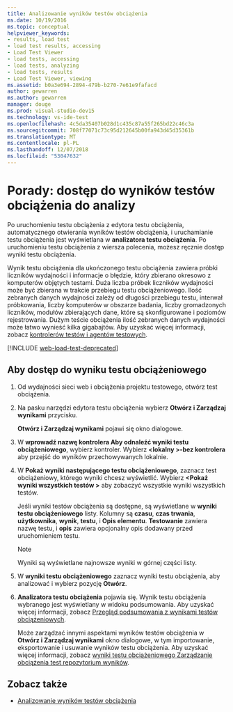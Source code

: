 ```yaml
---
title: Analizowanie wyników testów obciążenia
ms.date: 10/19/2016
ms.topic: conceptual
helpviewer_keywords:
- results, load test
- load test results, accessing
- Load Test Viewer
- load tests, accessing
- load tests, analyzing
- load tests, results
- Load Test Viewer, viewing
ms.assetid: b0a3e694-2894-479b-b270-7e61e9fafacd
author: gewarren
ms.author: gewarren
manager: douge
ms.prod: visual-studio-dev15
ms.technology: vs-ide-test
ms.openlocfilehash: 4c5da35407b028d1c435c87a55f265bd22c46c3a
ms.sourcegitcommit: 708f77071c73c95d212645b00fa943d45d35361b
ms.translationtype: MT
ms.contentlocale: pl-PL
ms.lasthandoff: 12/07/2018
ms.locfileid: "53047632"
---
```

# <a name="how-to-access-load-test-results-for-analysis"></a>Porady: dostęp do wyników testów obciążenia do analizy

Po uruchomieniu testu obciążenia z edytora testu obciążenia, automatycznego otwierania wyników testów obciążenia, i uruchamianie testu obciążenia jest wyświetlana w **analizatora testu obciążenia**. Po uruchomieniu testu obciążenia z wiersza polecenia, możesz ręcznie dostęp wyniki testu obciążenia.

Wynik testu obciążenia dla ukończonego testu obciążenia zawiera próbki liczników wydajności i informacje o błędzie, który zbierano okresowo z komputerów objętych testami. Duża liczba próbek liczników wydajności może być zbierana w trakcie przebiegu testu obciążeniowego. Ilość zebranych danych wydajności zależy od długości przebiegu testu, interwał próbkowania, liczby komputerów w obszarze badania, liczby gromadzonych liczników, modułów zbierających dane, które są skonfigurowane i poziomów rejestrowania. Dużym teście obciążenia ilość zebranych danych wydajności może łatwo wynieść kilka gigabajtów. Aby uzyskać więcej informacji, zobacz [kontrolerów testów i agentów testowych](configure-test-agents-and-controllers-for-load-tests.md).

[!INCLUDE [web-load-test-deprecated](includes/web-load-test-deprecated.md)]

## <a name="to-access-a-load-test-result"></a>Aby dostęp do wyniku testu obciążeniowego

1.  Od wydajności sieci web i obciążenia projektu testowego, otwórz test obciążenia.

2.  Na pasku narzędzi edytora testu obciążenia wybierz **Otwórz i Zarządzaj wynikami** przycisku.

     **Otwórz i Zarządzaj wynikami** pojawi się okno dialogowe.

3.  W **wprowadź nazwę kontrolera Aby odnaleźć wyniki testu obciążeniowego**, wybierz kontroler. Wybierz  **\<lokalny >-bez kontrolera** aby przejść do wyników przechowywanych lokalnie.

4.  W **Pokaż wyniki następującego testu obciążeniowego**, zaznacz test obciążeniowy, którego wyniki chcesz wyświetlić. Wybierz  **\<Pokaż wyniki wszystkich testów >** aby zobaczyć wszystkie wyniki wszystkich testów.

     Jeśli wyniki testów obciążenia są dostępne, są wyświetlane w **wyniki testu obciążeniowego** listy. Kolumny są **czasu**, **czas trwania**, **użytkownika**, **wynik**, **testu**, i  **Opis elementu**. **Testowanie** zawiera nazwę testu, i **opis** zawiera opcjonalny opis dodawany przed uruchomieniem testu.

    > [!NOTE]
    > Wyniki są wyświetlane najnowsze wyniki w górnej części listy.

5.  W **wyniki testu obciążeniowego** zaznacz wyniki testu obciążenia, aby analizować i wybierz pozycję **Otwórz**.

6.  **Analizatora testu obciążenia** pojawia się. Wynik testu obciążenia wybranego jest wyświetlany w widoku podsumowania. Aby uzyskać więcej informacji, zobacz [Przegląd podsumowania z wynikami testów obciążeniowych](../test/load-test-results-summary-overview.md).

     Może zarządzać innymi aspektami wyników testów obciążenia w **Otwórz i Zarządzaj wynikami** okno dialogowe, w tym importowanie, eksportowanie i usuwanie wyników testu obciążenia. Aby uzyskać więcej informacji, zobacz [wyniki testu obciążeniowego Zarządzanie obciążenia test repozytorium wyników](../test/manage-load-test-results-in-the-load-test-results-repository.md).

## <a name="see-also"></a>Zobacz także

- [Analizowanie wyników testów obciążenia](../test/analyze-load-test-results-using-the-load-test-analyzer.md)